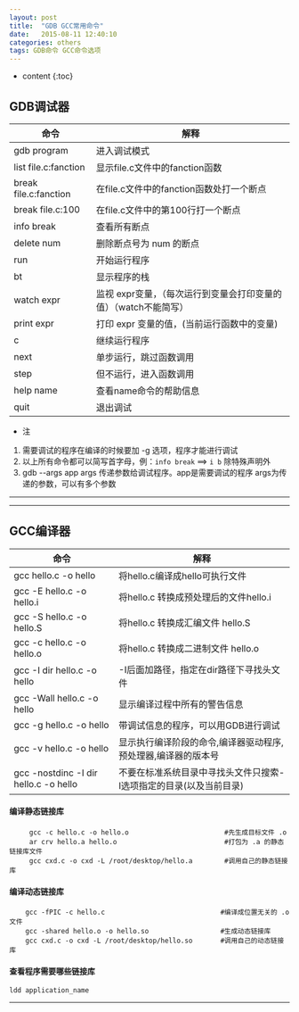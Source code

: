 ```yaml
---
layout: post
title:  "GDB GCC常用命令"
date:   2015-08-11 12:40:10
categories: others
tags: GDB命令 GCC命令选项
---
```


* content
{:toc}


## GDB调试器

命令|解释
---|---
gdb program           |进入调试模式
list file.c:fanction  |显示file.c文件中的fanction函数
break file.c:fanction |在file.c文件中的fanction函数处打一个断点
break file.c:100      |在file.c文件中的第100行打一个断点
info break            |查看所有断点
delete num            |删除断点号为 num 的断点
run                   |开始运行程序
bt                    |显示程序的栈
watch expr            |监视 expr变量，（每次运行到变量会打印变量的值）（watch不能简写）
print expr            |打印 expr 变量的值，(当前运行函数中的变量)
c                     |继续运行程序
next                  |单步运行，跳过函数调用
step                  |但不运行，进入函数调用
help name             |查看name命令的帮助信息
quit                  |退出调试

* 注
1. 需要调试的程序在编译的时候要加 -g 选项，程序才能进行调试
2. 以上所有命令都可以简写首字母，例：`info break` ==> `i b` 除特殊声明外
3. gdb --args app args 传递参数给调试程序。app是需要调试的程序 args为传递的参数，可以有多个参数  

---


---

## GCC编译器

命令|解释
---|---
gcc hello.c -o hello                  |将hello.c编译成hello可执行文件
gcc -E hello.c -o hello.i             |将hello.c 转换成预处理后的文件hello.i
gcc -S hello.c -o hello.S             |将hello.c 转换成汇编文件 hello.S
gcc -c hello.c -o hello.o             |将hello.c 转换成二进制文件 hello.o
gcc -I dir hello.c -o hello           |-I后面加路径，指定在dir路径下寻找头文件
gcc -Wall hello.c -o hello            |显示编译过程中所有的警告信息
gcc -g hello.c -o hello               |带调试信息的程序，可以用GDB进行调试
gcc -v hello.c -o hello               |显示执行编译阶段的命令,编译器驱动程序,预处理器,编译器的版本号
gcc -nostdinc -I dir hello.c -o hello |不要在标准系统目录中寻找头文件只搜索-I选项指定的目录(以及当前目录)



#### 编译静态链接库

```shell
     gcc -c hello.c -o hello.o                        #先生成目标文件 .o 
     ar crv hello.a hello.o                           #打包为 .a 的静态链接库文件
     gcc cxd.c -o cxd -L /root/desktop/hello.a        #调用自己的静态链接库
```

#### 编译动态链接库

```shell
    gcc -fPIC -c hello.c                             #编译成位置无关的 .o 文件
    gcc -shared hello.o -o hello.so                  #生成动态链接库
    gcc cxd.c -o cxd -L /root/desktop/hello.so       #调用自己的动态链接库
```
#### 查看程序需要哪些链接库

    ldd application_name

---
